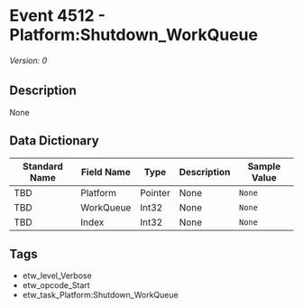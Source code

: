 # Event 4512 - Platform:Shutdown_WorkQueue
###### Version: 0

## Description
None

## Data Dictionary
|Standard Name|Field Name|Type|Description|Sample Value|
|---|---|---|---|---|
|TBD|Platform|Pointer|None|`None`|
|TBD|WorkQueue|Int32|None|`None`|
|TBD|Index|Int32|None|`None`|

## Tags
* etw_level_Verbose
* etw_opcode_Start
* etw_task_Platform:Shutdown_WorkQueue